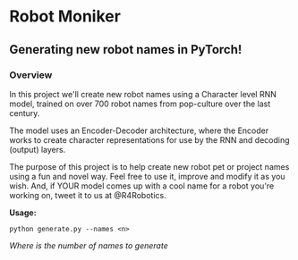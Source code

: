 # Robot Moniker
## Generating new robot names in PyTorch!

### Overview
In this project we'll create new robot names using a Character level RNN model, trained on over 700 robot names from pop-culture over the last century.

The model uses an Encoder-Decoder architecture, where the Encoder works to create character representations for use by the RNN and decoding (output) layers.

The purpose of this project is to help create new robot pet or project names using a fun and novel way.
Feel free to use it, improve and modify it as you wish.  And, if YOUR model comes up with a cool name for a robot you're working on, tweet it to us at @R4Robotics.

**Usage:**
```
python generate.py --names <n>
```
*Where <n> is the number of names to generate*
